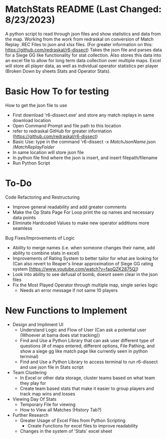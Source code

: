 # MatchStats README (Last Changed: 8/23/2023)
A python script to read through json files and show statistics and data from the map.
Working from the work from redraskal on conversion of Match Replay .REC Files to json and xlsx files.
(For greater information on this: https://github.com/redraskal/r6-dissect)
Takes the json file and parses data for a Siege GG like functionality for stat collection.
Also stores this data into an excel file to allow for long term data collection over multiple maps.
Excel will store all player data, as well as individual operator statistics per player (Broken Down by sheets Stats and Operator Stats).

# Basic How To for testing
How to get the json file to use
- First download 'r6-dissect.exe' and store any match replays in same download location
- Open Command Prompt and file path to this location
- refer to redraskal GitHub for greater information (https://github.com/redraskal/r6-dissect)
- Basic Use: type in the command 'r6-dissect -x _MatchJsonName_.json /_MatchReplayFolder_
- In same location will store json file
- In python file find where the json is insert, and insert filepath/filename
- Run Python Script


# To-Do 
Code Refactoring and Restructuring
  - Improve general readability and add greater comments
  - Make the Op Stats Page For Loop print the op names and necessary data points
  - Eliminate Hardcoded Values to make new operator additions more seamless

Bug Fixes/Improvements of Logic
  - Ability to merge names (i.e. when someone changes their name, add ability to combine stats in excel)
  - Improvements of Rating System to better tailor for what are looking for (Can also revert to Reaper's linear approximation of Siege GG rating system [https://www.youtube.com/watch?v=faoQZK2875Q])
  - Look into ability to see defusal of bomb, doesnt seem clear in the json files
  - Fix the Most Played Operator through multiple map, single series logic
    - Needs an error message if not same 10 players

# New Functions to Implement
  - Design and Impliment UI
     - Understand Logic and Flow of User (Can ask a potential user (Whoever at bama does stat tracking))
     - Find and Use a Python Library that can ask user different type of questions (# of maps entered, different options, File Pathing, and show a siege gg like match page like currently seen in python terminal)
     - Find and Use a Python Library to access terminal to run r6-dissect and use json file in Stats script
  - Team Clustering
     - In Excel or other data storage, cluster teams based on what team they play for
     - Create team based stats that make it easier to group players and track map wins and losses
  - Viewing Day Of Stats
     - Temporary File for viewing
     - How to View all Matches (History Tab?)
  - Further Research
     - Greater Usage of Excel Files from Python Scripting
       - Create Functions for excel files to improve readability
     - Changes in the system of 'Stats' excel sheet
